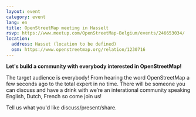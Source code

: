 ```yaml
---
layout: event
category: event
lang: en
title: OpenStreetMap meeting in Hasselt
rsvp: https://www.meetup.com/OpenStreetMap-Belgium/events/246653034/
location:
  address: Hasset (location to be defined)
  osm: https://www.openstreetmap.org/relation/1230716
---
```


**Let's build a community with everybody interested in OpenStreetMap!**

The target audience is everybody! From hearing the word OpenStreetMap a few seconds ago to the total expert in no time. There will be someone you can discuss and have a drink with we’re an interational community speaking English, Dutch, French so come join us!

Tell us what you'd like discuss/present/share.
